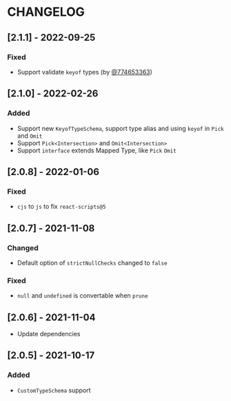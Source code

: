 # CHANGELOG

## [2.1.1] - 2022-09-25

### Fixed

- Support validate `keyof` types (by [@774653363](https://github.com/774653363))

## [2.1.0] - 2022-02-26

### Added

- Support new `KeyofTypeSchema`, support type alias and using `keyof` in `Pick` and `Omit`
- Support `Pick<Intersection>` and `Omit<Intersection>`
- Support `interface` extends Mapped Type, like `Pick` `Omit`

## [2.0.8] - 2022-01-06

### Fixed

- `cjs` to `js` to fix `react-scripts@5`

## [2.0.7] - 2021-11-08

### Changed

- Default option of `strictNullChecks` changed to `false`

### Fixed

- `null` and `undefined` is convertable when `prune`

## [2.0.6] - 2021-11-04

- Update dependencies

## [2.0.5] - 2021-10-17

### Added

- `CustomTypeSchema` support
